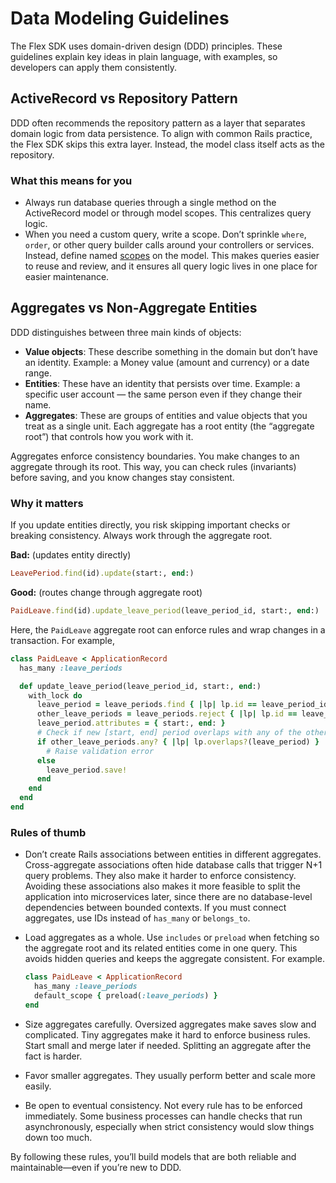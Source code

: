 # Data Modeling Guidelines

The Flex SDK uses domain-driven design (DDD) principles. These guidelines explain key ideas in plain language, with examples, so developers can apply them consistently.

## ActiveRecord vs Repository Pattern

DDD often recommends the repository pattern as a layer that separates domain logic from data persistence. To align with common Rails practice, the Flex SDK skips this extra layer. Instead, the model class itself acts as the repository.

### What this means for you

- Always run database queries through a single method on the ActiveRecord model or through model scopes. This centralizes query logic.
- When you need a custom query, write a scope. Don’t sprinkle `where`, `order`, or other query builder calls around your controllers or services. Instead, define named [scopes](https://guides.rubyonrails.org/active_record_querying.html#scopes) on the model. This makes queries easier to reuse and review, and it ensures all query logic lives in one place for easier maintenance.

## Aggregates vs Non-Aggregate Entities

DDD distinguishes between three main kinds of objects:

- **Value objects**: These describe something in the domain but don’t have an identity. Example: a Money value (amount and currency) or a date range.
- **Entities**: These have an identity that persists over time. Example: a specific user account — the same person even if they change their name.
- **Aggregates**: These are groups of entities and value objects that you treat as a single unit. Each aggregate has a root entity (the “aggregate root”) that controls how you work with it.

Aggregates enforce consistency boundaries. You make changes to an aggregate through its root. This way, you can check rules (invariants) before saving, and you know changes stay consistent.

### Why it matters

If you update entities directly, you risk skipping important checks or breaking consistency. Always work through the aggregate root.

**Bad:** (updates entity directly)

```ruby
LeavePeriod.find(id).update(start:, end:)
```

**Good:** (routes change through aggregate root)

```ruby
PaidLeave.find(id).update_leave_period(leave_period_id, start:, end:)
```

Here, the `PaidLeave` aggregate root can enforce rules and wrap changes in a transaction. For example,

```ruby
class PaidLeave < ApplicationRecord
  has_many :leave_periods

  def update_leave_period(leave_period_id, start:, end:)
    with_lock do
      leave_period = leave_periods.find { |lp| lp.id == leave_period_id }
      other_leave_periods = leave_periods.reject { |lp| lp.id == leave_period_id }
      leave_period.attributes = { start:, end: }
      # Check if new [start, end] period overlaps with any of the other leave periods
      if other_leave_periods.any? { |lp| lp.overlaps?(leave_period) }
        # Raise validation error
      else
        leave_period.save!
      end
    end
  end
end
```

### Rules of thumb

- Don’t create Rails associations between entities in different aggregates. Cross-aggregate associations often hide database calls that trigger N+1 query problems. They also make it harder to enforce consistency. Avoiding these associations also makes it more feasible to split the application into microservices later, since there are no database-level dependencies between bounded contexts. If you must connect aggregates, use IDs instead of `has_many` or `belongs_to`.
- Load aggregates as a whole. Use `includes` or `preload` when fetching so the aggregate root and its related entities come in one query. This avoids hidden queries and keeps the aggregate consistent. For example.

  ```ruby
  class PaidLeave < ApplicationRecord
    has_many :leave_periods
    default_scope { preload(:leave_periods) }
  end
  ```

- Size aggregates carefully. Oversized aggregates make saves slow and complicated. Tiny aggregates make it hard to enforce business rules. Start small and merge later if needed. Splitting an aggregate after the fact is harder.
- Favor smaller aggregates. They usually perform better and scale more easily.
- Be open to eventual consistency. Not every rule has to be enforced immediately. Some business processes can handle checks that run asynchronously, especially when strict consistency would slow things down too much.

By following these rules, you’ll build models that are both reliable and maintainable—even if you’re new to DDD.
